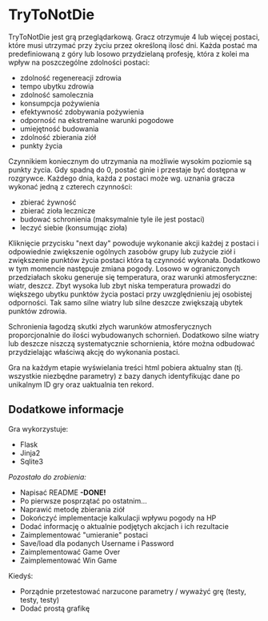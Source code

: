 TryToNotDie
===========

TryToNotDie jest grą przeglądarkową. Gracz otrzymuje 4 lub więcej postaci, które musi utrzymać przy życiu przez
określoną ilosć dni.
Każda postać ma predefiniowaną z góry lub losowo przydzielaną profesję, która z kolei ma wpływ na poszczególne zdolności postaci:
* zdolność regenereacji zdrowia
* tempo ubytku zdrowia
* zdolność samolecznia
* konsumpcja pożywienia
* efektywność zdobywania pożywienia
* odporność na ekstremalne warunki pogodowe
* umiejętność budowania
* zdolność zbierania ziół
* punkty życia

Czynnikiem koniecznym do utrzymania na możliwie wysokim poziomie są punkty życia. Gdy spadną do 0, postać ginie i 
przestaje być dostępna w rozgrywce. Każdego dnia, każda z postaci może wg. uznania gracza wykonać jedną z czterech 
czynności:
* zbierać żywność
* zbierać zioła lecznicze
* budować schronienia (maksymalnie tyle ile jest postaci)
* leczyć siebie (konsumując zioła)

Kliknięcie przycisku "next day" powoduje wykonanie akcji każdej z postaci i odpowiednie zwiększenie ogólnych zasobów 
grupy lub zużycie ziół i zwiększenie punktów życia postaci która tą czynność wykonała.
Dodatkowo w tym momencie następuje zmiana pogody. Losowo w ograniczonych przedziałach skoku generuje się temperatura, 
oraz warunki atmosferyczne: wiatr, deszcz. Zbyt wysoka lub zbyt niska temperatura prowadzi do większego ubytku punktów 
życia postaci przy uwzględnieniu jej osobistej odporności. Tak samo silne wiatry lub silne deszcze zwiększają ubytek 
punktów zdrowia.

Schronienia łagodzą skutki złych warunków atmosferycznych proporcjonalnie do ilości wybudowanych schornień. Dodatkowo 
silne wiatry lub deszcze niszczą systematycznie schornienia, które można odbudować przydzielając właściwą akcję do 
wykonania postaci.

Gra na każdym etapie wyświelania treści html pobiera aktualny stan (tj. wszystkie niezbędne parametry) z bazy danych
identyfikując dane po unikalnym ID gry oraz uaktualnia ten rekord.

Dodatkowe informacje
--------------------
Gra wykorzystuje:
* Flask
* Jinja2
* Sqlite3


_Pozostało do zrobienia:_
* Napisać README **-DONE!**
* Po pierwsze posprzątać po ostatnim...
* Naprawić metodę zbierania ziół
* Dokończyć implementacje kalkulacji wpływu pogody na HP
* Dodać informację o aktualnie podjętych akcjach i ich rezultacie
* Zaimplementować "umieranie" postaci
* Save/load dla podanych Username i Password
* Zaimplementować Game Over
* Zaimplementować Win Game

Kiedyś:
* Porządnie przetestować narzucone parametry / wyważyć grę (testy, testy, testy)
* Dodać prostą grafikę



